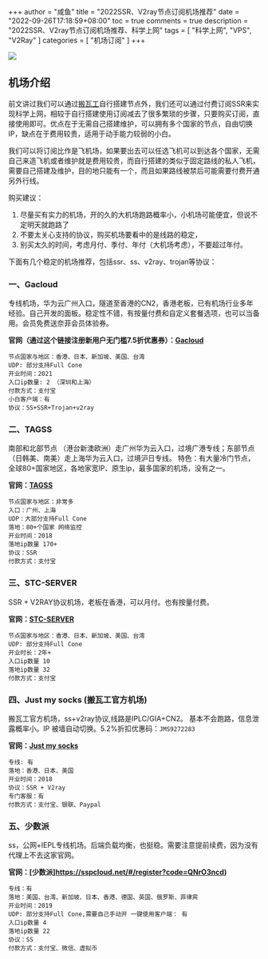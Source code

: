 +++
author = "咸鱼"
title = "2022SSR、V2ray节点订阅机场推荐"
date = "2022-09-26T17:18:59+08:00"
toc = true
comments = true
description = "2022SSR、V2ray节点订阅机场推荐、科学上网"
tags = [
    "科学上网",
    "VPS",
    "V2Ray"
]
categories = [
    "机场订阅"
]
+++

![](https://cdn.jsdelivr.net/gh/Tech-Chao/blog-images/airport.jpg)

## 机场介绍

前文讲过我们可以通过[搬瓦工](https://www.techchao.com/post/bandwagon-host-v2ray-beginners-guide/)自行搭建节点外，我们还可以通过付费订阅SSR来实现科学上网，相较于自行搭建使用订阅减去了很多繁琐的步骤，只要购买订阅，直接使用即可。优点在于无需自己搭建维护，可以拥有多个国家的节点，自由切换IP，缺点在于费用较贵，适用于动手能力较弱的小白。
<!--more-->
我们可以将订阅比作是飞机场，如果要出去可以任选飞机可以到达各个国家，无需自己来造飞机或者维护就是费用较贵，而自行搭建的类似于固定路线的私人飞机，需要自己搭建及维护，目的地只能有一个，而且如果路线被禁后可能需要付费开通另外行线。

购买建议：

1. 尽量买有实力的机场，开的久的大机场跑路概率小，小机场可能便宜，但说不定明天就跑路了
2. 不要太关心支持的协议，购买机场要看中的是线路的稳定，
3. 别买太久的时间，考虑月付、季付、年付（大机场考虑），不要超过年付。


下面有几个稳定的机场推荐，包括ssr、ss、v2ray、trojan等协议：

### 一、Gacloud
专线机场，华为云广州入口，隧道至香港的CN2，香港老板，已有机场行业多年经验。自己开发的面板。稳定性不错，有按量付费和自定义套餐选项，也可以当备用。会员免费送奈菲会员体验券。 


**官网（通过这个链接注册新用户无门槛7.5折优惠券）：[Gacloud](https://invitation.gacloud.ltd/auth/register?code=oikW)**


```
节点国家与地区：香港、日本、新加坡、美国、台湾
UDP: 部分支持Full Cone
开业时间：2021
入口ip数量: 2 （深圳和上海）
付款方式：支付宝
小白客户端：有
协议：SS+SSR+Trojan+v2ray
```

### 二、TAGSS
南部和北部节点 （港台新澳欧洲）走广州华为云入口，过境广港专线；东部节点（日韩美、南美）走上海华为云入口，过境沪日专线。
特色：有大量冷门节点，全球80+国家地区，各地家宽IP、原生ip，最多国家的机场，没有之一。

**官网：[TAGSS](https://tagss.pro#/register?invite=2Vae6M6E)**

```
节点国家与地区：非常多
入口：广州、上海
UDP：大部分支持Full Cone
落地：80+个国家 网络监控
开业时间：2018
落地ip数量 170+
协议：SSR
付款方式：支付宝
```

### 三、STC-SERVER
SSR + V2RAY协议机场，老板在香港，可以月付。也有按量付费。

**官网：[STC-SERVER](https://www2.gardenparty.me/auth/register?code=G3D8)**

```
节点国家与地区：香港、日本、新加坡、美国、台湾
UDP: 部分支持Full Cone
开业时长：2年+
入口ip数量 10
落地ip数量 32
付款方式：支付宝
```

### 四、Just my socks (搬瓦工官方机场)
搬瓦工官方机场，ss+v2ray协议,线路是IPLC/GIA+CN2。 基本不会跑路，信息泄露概率小。IP 被墙自动切换。5.2%折扣优惠码：`JMS9272283`

**官网：[Just my socks](https://justmysocks.net/members/aff.php?aff=22865)**

```
专线: 有
落地：香港、日本、美国
开业时间：2018
协议：SSR + V2ray
专门客服：有
付款方式：支付宝、银联、Paypal
```

### 五、少数派
ss，公网+IEPL专线机场。后端负载均衡，也挺稳。需要注意提前续费，因为没有代理上不去这家官网。 

**官网：[少数派]https://sspcloud.net/#/register?code=QNrO3ncd)**

```
专线：有
落地：美国、台湾、新加坡、日本、香港、德国、英国、俄罗斯、菲律宾
开业时间：2019
UDP: 部分支持Full Cone,需要自己手动开 一键使用客户端： 有
入口ip数量 4
落地ip数量 22
协议：SS
付款方式：支付宝、微信、虚拟币
```

